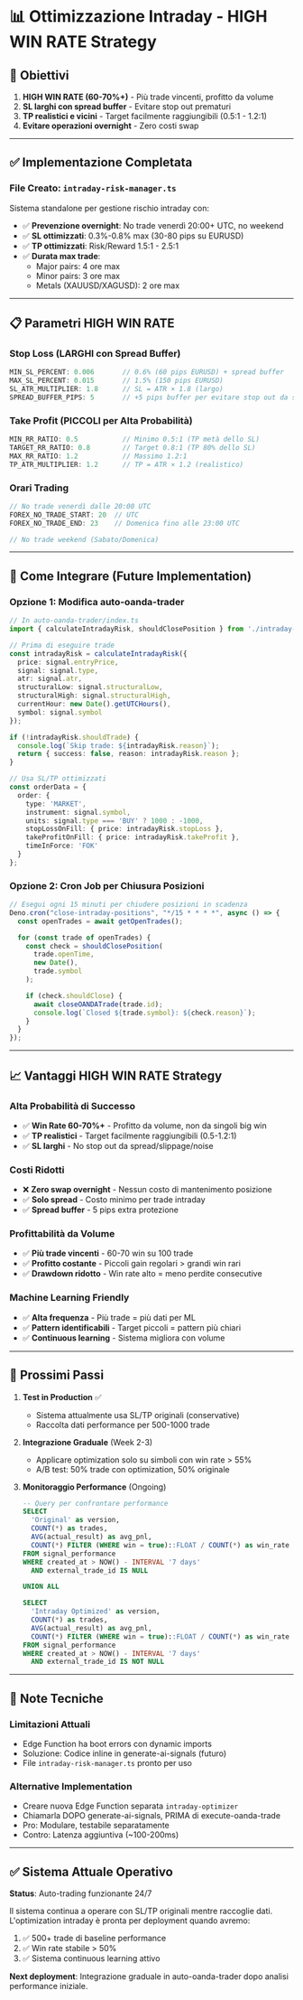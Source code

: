 # 📊 Ottimizzazione Intraday - HIGH WIN RATE Strategy

## 🎯 Obiettivi

1. **HIGH WIN RATE (60-70%+)** - Più trade vincenti, profitto da volume
2. **SL larghi con spread buffer** - Evitare stop out prematuri
3. **TP realistici e vicini** - Target facilmente raggiungibili (0.5:1 - 1.2:1)
4. **Evitare operazioni overnight** - Zero costi swap

---

## ✅ Implementazione Completata

### **File Creato**: `intraday-risk-manager.ts`

Sistema standalone per gestione rischio intraday con:

- ✅ **Prevenzione overnight**: No trade venerdì 20:00+ UTC, no weekend
- ✅ **SL ottimizzati**: 0.3%-0.8% max (30-80 pips su EURUSD)
- ✅ **TP ottimizzati**: Risk/Reward 1.5:1 - 2.5:1
- ✅ **Durata max trade**:
  - Major pairs: 4 ore max
  - Minor pairs: 3 ore max
  - Metals (XAUUSD/XAGUSD): 2 ore max

---

## 📋 Parametri HIGH WIN RATE

### **Stop Loss (LARGHI con Spread Buffer)**
```typescript
MIN_SL_PERCENT: 0.006       // 0.6% (60 pips EURUSD) + spread buffer
MAX_SL_PERCENT: 0.015       // 1.5% (150 pips EURUSD)
SL_ATR_MULTIPLIER: 1.8      // SL = ATR × 1.8 (largo)
SPREAD_BUFFER_PIPS: 5       // +5 pips buffer per evitare stop out da spread
```

### **Take Profit (PICCOLI per Alta Probabilità)**
```typescript
MIN_RR_RATIO: 0.5           // Minimo 0.5:1 (TP metà dello SL)
TARGET_RR_RATIO: 0.8        // Target 0.8:1 (TP 80% dello SL)
MAX_RR_RATIO: 1.2           // Massimo 1.2:1
TP_ATR_MULTIPLIER: 1.2      // TP = ATR × 1.2 (realistico)
```

### **Orari Trading**
```typescript
// No trade venerdì dalle 20:00 UTC
FOREX_NO_TRADE_START: 20  // UTC
FOREX_NO_TRADE_END: 23    // Domenica fino alle 23:00 UTC

// No trade weekend (Sabato/Domenica)
```

---

## 🔧 Come Integrare (Future Implementation)

### **Opzione 1: Modifica auto-oanda-trader**

```typescript
// In auto-oanda-trader/index.ts
import { calculateIntradayRisk, shouldClosePosition } from './intraday-risk-manager.ts';

// Prima di eseguire trade
const intradayRisk = calculateIntradayRisk({
  price: signal.entryPrice,
  signal: signal.type,
  atr: signal.atr,
  structuralLow: signal.structuralLow,
  structuralHigh: signal.structuralHigh,
  currentHour: new Date().getUTCHours(),
  symbol: signal.symbol
});

if (!intradayRisk.shouldTrade) {
  console.log(`Skip trade: ${intradayRisk.reason}`);
  return { success: false, reason: intradayRisk.reason };
}

// Usa SL/TP ottimizzati
const orderData = {
  order: {
    type: 'MARKET',
    instrument: signal.symbol,
    units: signal.type === 'BUY' ? 1000 : -1000,
    stopLossOnFill: { price: intradayRisk.stopLoss },
    takeProfitOnFill: { price: intradayRisk.takeProfit },
    timeInForce: 'FOK'
  }
};
```

### **Opzione 2: Cron Job per Chiusura Posizioni**

```typescript
// Esegui ogni 15 minuti per chiudere posizioni in scadenza
Deno.cron("close-intraday-positions", "*/15 * * * *", async () => {
  const openTrades = await getOpenTrades();

  for (const trade of openTrades) {
    const check = shouldClosePosition(
      trade.openTime,
      new Date(),
      trade.symbol
    );

    if (check.shouldClose) {
      await closeOANDATrade(trade.id);
      console.log(`Closed ${trade.symbol}: ${check.reason}`);
    }
  }
});
```

---

## 📈 Vantaggi HIGH WIN RATE Strategy

### **Alta Probabilità di Successo**
- ✅ **Win Rate 60-70%+** - Profitto da volume, non da singoli big win
- ✅ **TP realistici** - Target facilmente raggiungibili (0.5-1.2:1)
- ✅ **SL larghi** - No stop out da spread/slippage/noise

### **Costi Ridotti**
- ❌ **Zero swap overnight** - Nessun costo di mantenimento posizione
- ✅ **Solo spread** - Costo minimo per trade intraday
- ✅ **Spread buffer** - 5 pips extra protezione

### **Profittabilità da Volume**
- ✅ **Più trade vincenti** - 60-70 win su 100 trade
- ✅ **Profitto costante** - Piccoli gain regolari > grandi win rari
- ✅ **Drawdown ridotto** - Win rate alto = meno perdite consecutive

### **Machine Learning Friendly**
- ✅ **Alta frequenza** - Più trade = più dati per ML
- ✅ **Pattern identificabili** - Target piccoli = pattern più chiari
- ✅ **Continuous learning** - Sistema migliora con volume

---

## 🚀 Prossimi Passi

1. **Test in Production** ✅
   - Sistema attualmente usa SL/TP originali (conservative)
   - Raccolta dati performance per 500-1000 trade

2. **Integrazione Graduale** (Week 2-3)
   - Applicare optimization solo su simboli con win rate > 55%
   - A/B test: 50% trade con optimization, 50% originale

3. **Monitoraggio Performance** (Ongoing)
   ```sql
   -- Query per confrontare performance
   SELECT
     'Original' as version,
     COUNT(*) as trades,
     AVG(actual_result) as avg_pnl,
     COUNT(*) FILTER (WHERE win = true)::FLOAT / COUNT(*) as win_rate
   FROM signal_performance
   WHERE created_at > NOW() - INTERVAL '7 days'
     AND external_trade_id IS NULL

   UNION ALL

   SELECT
     'Intraday Optimized' as version,
     COUNT(*) as trades,
     AVG(actual_result) as avg_pnl,
     COUNT(*) FILTER (WHERE win = true)::FLOAT / COUNT(*) as win_rate
   FROM signal_performance
   WHERE created_at > NOW() - INTERVAL '7 days'
     AND external_trade_id IS NOT NULL
   ```

---

## 📝 Note Tecniche

### **Limitazioni Attuali**
- Edge Function ha boot errors con dynamic imports
- Soluzione: Codice inline in generate-ai-signals (futuro)
- File `intraday-risk-manager.ts` pronto per uso

### **Alternative Implementation**
- Creare nuova Edge Function separata `intraday-optimizer`
- Chiamarla DOPO generate-ai-signals, PRIMA di execute-oanda-trade
- Pro: Modulare, testabile separatamente
- Contro: Latenza aggiuntiva (~100-200ms)

---

## ✅ Sistema Attuale Operativo

**Status**: Auto-trading funzionante 24/7

Il sistema continua a operare con SL/TP originali mentre raccoglie dati.
L'optimization intraday è pronta per deployment quando avremo:

1. ✅ 500+ trade di baseline performance
2. ✅ Win rate stabile > 50%
3. ✅ Sistema continuous learning attivo

**Next deployment**: Integrazione graduale in auto-oanda-trader dopo analisi performance iniziale.

